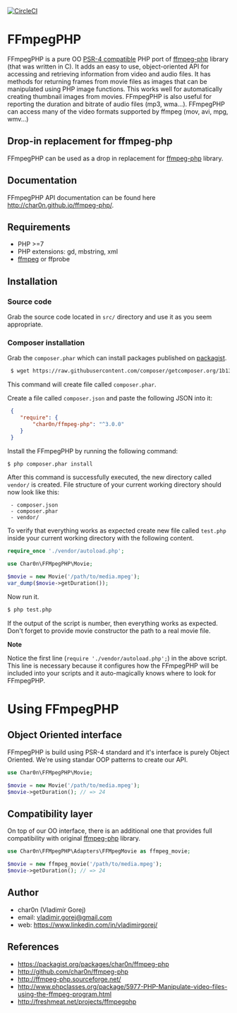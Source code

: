 [![CircleCI](https://circleci.com/gh/char0n/ffmpeg-php.svg?style=svg)](https://circleci.com/gh/char0n/ffmpeg-php)

# FFmpegPHP

FFmpegPHP is a pure OO [PSR-4 compatible](https://www.php-fig.org/psr/psr-4/) PHP port of [ffmpeg-php](http://ffmpeg-php.sourceforge.net/) library (that was written in C). It adds an easy to use,
object-oriented API for accessing and retrieving information from video and audio files.
It has methods for returning frames from movie files as images that can be manipulated
using PHP image functions. This works well for automatically creating thumbnail images from movies.
FFmpegPHP is also useful for reporting the duration and bitrate of audio files (mp3, wma...).
FFmpegPHP can access many of the video formats supported by ffmpeg (mov, avi, mpg, wmv...) 

## Drop-in replacement for ffmpeg-php

FFmpegPHP can be used as a drop in replacement for [ffmpeg-php](http://ffmpeg-php.sourceforge.net/) library.


## Documentation

FFmpegPHP API documentation can be found here http://char0n.github.io/ffmpeg-php/.

## Requirements

- PHP >=7
- PHP extensions: gd, mbstring, xml
- [ffmpeg](https://www.ffmpeg.org/) or ffprobe



## Installation

### Source code
 
Grab the source code located in `src/` directory and use it as you seem appropriate.
 
 
### Composer installation

Grab the `composer.phar` which can install packages published on [packagist](https://packagist.org/). 

```bash
 $ wget https://raw.githubusercontent.com/composer/getcomposer.org/1b137f8bf6db3e79a38a5bc45324414a6b1f9df2/web/installer -O - -q | php
```

This command will create file called `composer.phar`.

Create a file called `composer.json` and paste the following JSON into it:

```json
 {
    "require": {
        "char0n/ffmpeg-php": "^3.0.0"
    }
 }
```

Install the FFmpegPHP by running the following command:

```bash
$ php composer.phar install
```

After this command is successfully executed, the new directory called `vendor/` is created.
File structure of your current working directory should now look like this:

```
 - composer.json
 - composer.phar
 - vendor/
```

To verify that everything works as expected create new file called `test.php` inside your current working 
directory with the following content.

```php
require_once './vendor/autoload.php';

use Char0n\FFMpegPHP\Movie;

$movie = new Movie('/path/to/media.mpeg');
var_dump($movie->getDuration()); 
```

Now run it.

```bash
$ php test.php
```

If the output of the script is number, then everything works as expected. Don't forget to provide
movie constructor the path to a real movie file.

**Note**

Notice the first line (`require './vendor/autoload.php';`) in the above script. This line is 
necessary because it configures how the FFmpegPHP will be included into your scripts and it 
auto-magically knows where to look for FFmpegPHP.


# Using FFmpegPHP

## Object Oriented interface

FFmpegPHP is build using PSR-4 standard and it's interface is purely Object Oriented. We're using standar
OOP patterns to create our API.

```php
use Char0n\FFMpegPHP\Movie;

$movie = new Movie('/path/to/media.mpeg');
$movie->getDuration(); // => 24
```  


## Compatibility layer

On top of our OO interface, there is an additional one that provides full compatibility with original [ffmpeg-php](http://ffmpeg-php.sourceforge.net/) library.

```php
use Char0n\FFMpegPHP\Adapters\FFMpegMovie as ffmpeg_movie;

$movie = new ffmpeg_movie('/path/to/media.mpeg');
$movie->getDuration(); // => 24
```

## Author

- char0n (Vladimír Gorej)
- email: vladimir.gorej@gmail.com
- web: https://www.linkedin.com/in/vladimirgorej/


## References

- https://packagist.org/packages/char0n/ffmpeg-php
- http://github.com/char0n/ffmpeg-php
- http://ffmpeg-php.sourceforge.net/
- http://www.phpclasses.org/package/5977-PHP-Manipulate-video-files-using-the-ffmpeg-program.html
- http://freshmeat.net/projects/ffmpegphp
